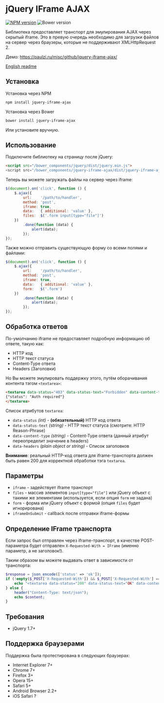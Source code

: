 # jQuery IFrame AJAX

[![NPM version](http://img.shields.io/npm/v/jquery-iframe-ajax.svg?style=flat)](https://www.npmjs.org/package/jquery-iframe-ajax)
![Bower version](http://img.shields.io/bower/v/jquery-iframe-ajax.svg?style=flat)

Библиотека предоставляет транспорт для эмулирования AJAX через скрытый iframe. Это в превую очередь необходимо для загрузки файлов на сервер через браузеры, которые не поддерживают XMLHttpRequest 2.

Демо: https://paulzi.ru/misc/github/jquery-iframe-ajax/

[English readme](https://github.com/paulzi/jquery-iframe-ajax/)

## Установка

Установка через NPM
```sh
npm install jquery-iframe-ajax
```

Установка через Bower
```sh
bower install jquery-iframe-ajax
```

Или установите вручную.

## Использование

Подключите библиотеку на страницу после jQuery:

```html
<script src="/bower_components/jquery/dist/jquery.min.js">
<script src="/bower_components/jquery-iframe-ajax/dist/jquery-iframe-ajax.min.js">
```

Теперь вы можете загружать файлы на сервер через iframe:

```js
$(document).on('click', function () {
    $.ajax({
        url:    '/path/to/handler',
        method: 'post',
        iframe: true,
        data:   { additional: 'value' },
        files:  $('.form input[type="file"]')
    })
        .done(function (data) {
            alert(data);
        });
});
```

Также можно отправить существующую форму со всеми полями и файлами:

```js
$(document).on('click', function () {
    $.ajax({
        url:    '/path/to/handler',
        method: 'post',
        iframe: true,
        data:   { additional: 'value' },
        form:   $('.form')
    })
        .done(function (data) {
            alert(data);
        });
});
```

## Обработка ответов

По-умолчанию iframe не предоставляет подробную информацию об ответе, такую как:

- HTTP код
- HTTP текст статуса
- Content-Type ответа
- Headers (Заголовки)

Но Вы можете эмулировать поддержку этого, путём оборачивания контента тэгом `<textarea>`:
```html
<textarea data-status="403" data-status-text="Forbidden" data-content-type="text/json">
{"status": "Auth required"}
</textarea>
```

Список атрибутов `textarea`:

- `data-status` *(int)* - **(обязательный)** HTTP код ответа
- `data-status-text` *(string)* - HTTP текст статуса (смотрите: HTTP Reason-Phrase)
- `data-content-type` *(string)* - Content-Type ответа (данный атрибут переопределит значение в headers)
- `data-headers` *(plain object or string)* - Список заголовков
 
**Внимание**: реальный HTTP-код ответа для iframe-транспорта должен быть равен 200 для корректной обработки тэга `textarea`.

## Параметры

- `iframe` - задействует iframe транспорт
- `files` - массив элементов `input[type="file"]` или jQuery объект с такими же элементами (используется, если опция `form` не задана)
- `form` - форма или jQuery объект с формой (опция `files` будет игнорирована)
- `iframeOnSubmit` - callback после отправки iframe-формы

## Определение IFrame транспорта

Если запрос был отправлен через iframe-транспорт, в качестве POST-параметра будет отправлен `X-Requested-With = IFrame` (именно параметр, а не заголовок!).

Таким образом вы можете выдавать ответ в зависимости от транспорта:

```php
$response = json_encode(['status' => 'ok']);
if (!empty($_POST['X-Requested-With']) && $_POST['X-Requested-With'] === 'IFrame') {
    echo "<textarea data-status="200" data-status-text="OK" data-content-type="text/json">{$content}</textarea>";
} else {
    header("Content-Type: text/json");
    echo $content;
}
```

## Требования

- jQuery 1.7+

## Поддержка браузерами

Поддержка была протестирована в следующих браузерах:

- Internet Explorer 7+
- Chrome 7+
- Firefox 3+
- Opera 15+
- Safari 5+
- Android Browser 2.2+
- iOS Safari ?
